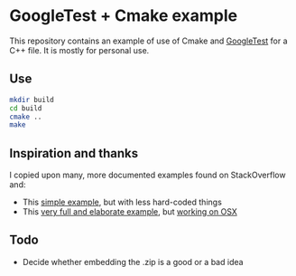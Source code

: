 # GoogleTest + Cmake example

This repository contains an example of use of Cmake and [GoogleTest](https://code.google.com/p/googletest/downloads/detail?name=gtest-1.6.0.zip) for a C++ file.
It is mostly for personal use.

## Use

```bash
mkdir build
cd build
cmake ..
make
```


## Inspiration and thanks
I copied upon many, more documented examples found on StackOverflow and:
* This [simple example](http://lembra.wordpress.com/2011/10/17/building-google-test-framework-with-cmake/), but with less hard-coded things
* This [very full and elaborate example](https://github.com/snikulov/google-test-examples/), but [working on OSX](https://github.com/snikulov/google-test-examples/issues/2)

## Todo

* Decide whether embedding the .zip is a good or a bad idea
